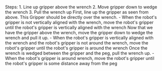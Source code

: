 

Steps:  1. Line up gripper above the wrench  2. Move gripper down to wedge the wrench  3. Pull the wrench up 
    First, line up the gripper as seen from above. This Gripper should be directly over the wrench.
    - When the robot's gripper is not vertically aligned with the wrench, move the robot's gripper until the robot's gripper is vertically aligned with the wrench 
    Now that we have the gripper above the wrench, move the gripper down to wedge the wrench and pull it up.
    - When the robot's gripper is vertically aligned with the wrench and the robot's gripper is not around the wrench, move the robot's gripper until the robot's gripper is around the wrench 
    Once the wrench is wedged between the gripper and the peg, pull the wrench up.
    - When the robot's gripper is around wrench, move the robot's gripper until the robot's gripper is some distance away from the peg